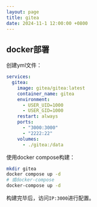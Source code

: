 ```yaml
---
layout: page
title: gitea
date: 2024-11-1 12:00:00 +0800
---
```

## docker部署
创建yml文件：
```yml
services:
  gitea:
    image: gitea/gitea:latest
    container_name: gitea
    environment:
      - USER_UID=1000
      - USER_GID=1000
    restart: always
    ports:
      - "3000:3000"
      - "2222:22"
    volumes:
      - ./gitea:/data
```
使用docker compose构建：
```bash
mkdir gitea
docker compose up -d
# 或docker-compose
docker-compose up -d
```
构建完毕后，访问`IP:3000`进行配置。

